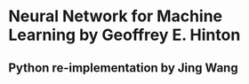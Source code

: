 # Neural Network for Machine Learning by Geoffrey E. Hinton
## Python re-implementation by Jing Wang 
